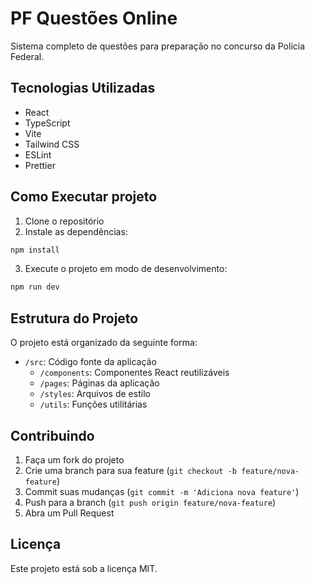 # PF Questões Online

Sistema completo de questões para preparação no concurso da Polícia Federal.

## Tecnologias Utilizadas

- React
- TypeScript
- Vite
- Tailwind CSS
- ESLint
- Prettier

## Como Executar projeto

1. Clone o repositório
2. Instale as dependências:
```bash
npm install
```
3. Execute o projeto em modo de desenvolvimento:
```bash
npm run dev
```

## Estrutura do Projeto

O projeto está organizado da seguinte forma:

- `/src`: Código fonte da aplicação
  - `/components`: Componentes React reutilizáveis
  - `/pages`: Páginas da aplicação
  - `/styles`: Arquivos de estilo
  - `/utils`: Funções utilitárias

## Contribuindo

1. Faça um fork do projeto
2. Crie uma branch para sua feature (`git checkout -b feature/nova-feature`)
3. Commit suas mudanças (`git commit -m 'Adiciona nova feature'`)
4. Push para a branch (`git push origin feature/nova-feature`)
5. Abra um Pull Request

## Licença

Este projeto está sob a licença MIT.

